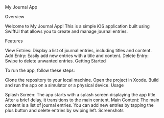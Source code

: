 My Journal App

Overview

Welcome to My Journal App! This is a simple iOS application built using SwiftUI that allows you to create and manage journal entries.

Features

View Entries: Display a list of journal entries, including titles and content.
Add Entry: Easily add new entries with a title and content.
Delete Entry: Swipe to delete unwanted entries.
Getting Started

To run the app, follow these steps:

Clone the repository to your local machine.
Open the project in Xcode.
Build and run the app on a simulator or a physical device.
Usage

Splash Screen: The app starts with a splash screen displaying the app title. After a brief delay, it transitions to the main content.
Main Content: The main content is a list of journal entries. You can add new entries by tapping the plus button and delete entries by swiping left.
Screenshots
